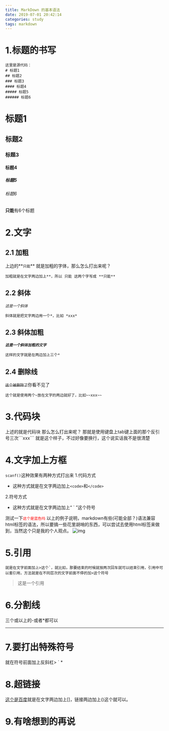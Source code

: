 ```yaml
---
title: MarkDown 的基本语法
date: 2019-07-01 20:42:14
categories: study
tags: markdown
---
```


# 1.标题的书写

```
这里是源代码：
# 标题1
## 标题2
### 标题3
#### 标题4
##### 标题5
###### 标题6
```

# 标题1

## 标题2

### 标题3

#### 标题4

##### 标题5

###### 标题6

**只能**有6个标题

# 2.文字

## 2.1 加粗

上边的**<code>只能</code>** 就是加粗的字体，那么怎么打出来呢？

```
加粗就是在文字两边加上**，所以 只能 这两个字写成 **只能**
```

## 2.2 斜体

*<code>这是一个斜体</code>*

```
斜体就是把文字两边用一个*，比如 *xxx*
```

## 2.3 斜体加粗

***<code>这是一个斜体加粗的文字</code>*** 

```
这样的文字就是在两边加上三个*
```

## 2.4 删除线

~~<code>这个被删除了</code>~~你看不见了

```
这个就是使用两个~放在文字的两边就好了，比如~~xxx~~
```

# 3.代码块

上述的就是代码块
那么怎么打出来呢？
那就是使用键盘上tab键上面的那个反引号三次\`\`\`xxx\`\`\` 就是这个样子，不过好像要换行，这个说实话我不是很清楚

# 4.文字加上方框

`scanf()`这种效果有两种方式打出来
1.代码方式    

- 这种方式就是在文字两边加上`<code>`和`</code>`

2.符号方式

- 这种方式就是在文字两边加上“ \` ”这个符号

测试一下<code><font color="red">这个是蓝色吗</font></code>
以上的例子说明，markdown有些(可能全部？)语法兼容html标签的语法，所以要搞一些花里胡哨的东西，可以尝试去使用html标签来做到，当然这个只是我的个人观点。
![img](https://i.loli.net/2019/07/03/5d1c74ffa942667730.jpg)


# 5.引用

```就是在文字前面加上>这个`，就比如，那要结束的时候就按两次回车就可以结束引用，引用中可以套引用，方法就是在不同层次的文字前面不停的加>这个符号```

> 这是一个引用

# 6.分割线

三个或以上的-或者\*都可以

---

# 7.要打出特殊符号

就在符号前面加上反斜杠\> \` \* 

# 8.超链接

[这个是百度](www.baidu.com)就是在文字两边加上\[\]，链接两边加上()这个就可以。

# 9.有啥想到的再说
